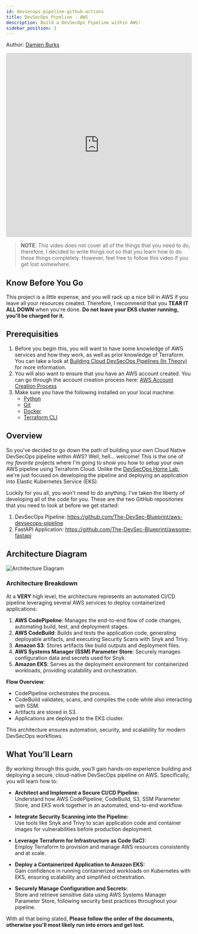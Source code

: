 ```yaml
---
id: devsecops-pipeline-github-actions
title: DevSecOps Pipeline - AWS
description: Build a DevSecOps Pipeline within AWS!
sidebar_position: 3
---
```


Author: [Damien Burks]

<iframe
  width="100%"
  height="500"
  src="https://www.youtube.com/embed/otleFroshZU?si=otleFroshZU"
  frameborder="0"
  allow="accelerometer; autoplay; encrypted-media; gyroscope; picture-in-picture"
  allowfullscreen
></iframe>

> **NOTE**: This video does not cover all of the things that you need to do, therefore, I decided to write things out so that you learn how to do these things completely. However, feel free to follow this video if you get lost somewhere.

## Know Before You Go

This project is a _little_ expense, and you will rack up a nice bill in AWS if you leave all your resources created. Therefore, I recommend that you **TEAR IT ALL DOWN** when you're done. **Do not leave your EKS cluster running, you'll be charged for it.**

## Prerequisities

1. Before you begin this, you will want to have some knowledge of AWS services and how they work, as well as prior knowledge of Terraform. You can take a look at [Building Cloud DevSecOps Pipelines (In Theory)](../../blueprint/implementing-cloud-devsecops.md#other-infrastructure-as-code-iac-languages) for more information.
1. You will also want to ensure that you have an AWS account created. You can go through the account creation process here: [AWS Account Creation Process](https://aws.amazon.com/resources/create-account/)
1. Make sure you have the following installed on your local machine:
   - [Python](https://www.python.org/downloads/)
   - [Git](https://git-scm.com/downloads)
   - [Docker](https://docs.docker.com/engine/install/)
   - [Terraform CLI](https://developer.hashicorp.com/terraform/install)

## Overview

So you've decided to go down the path of building your own Cloud Native DevSecOps pipeline within AWS? Well, hell... welcome! This is the one of my _favorite_ projects where I'm going to show you how to setup your own AWS pipeline using Terraform Cloud. Unlike the [DevSecOps Home Lab](../devsecops-home-lab/index.md), we're just focused on developing the pipeline and deploying an application into Elastic Kubernetes Service (EKS).

Luckily for you all, you won't need to do anything. I've taken the liberty of developing all of the code for you. These are the two GitHub repositories that you need to look at before we get started:

1. DevSecOps Pipeline: https://github.com/The-DevSec-Blueprint/aws-devsecops-pipeline
1. FastAPI Application: https://github.com/The-DevSec-Blueprint/awsome-fastapi

## Architecture Diagram

![Architecture Diagram](/img/projects/devsecops-pipeline-aws/architecture.drawio.svg)

### Architecture Breakdown

At a **VERY** high level, the architecture represents an automated CI/CD pipeline leveraging several AWS services to deploy containerized applications:

1. **AWS CodePipeline**: Manages the end-to-end flow of code changes, automating build, test, and deployment stages.
2. **AWS CodeBuild**: Builds and tests the application code, generating deployable artifacts, and executing Security Scans with Snyk and Trivy.
3. **Amazon S3**: Stores artifacts like build outputs and deployment files.
4. **AWS Systems Manager (SSM) Parameter Store**: Securely manages configuration data and secrets used for Snyk.
5. **Amazon EKS**: Serves as the deployment environment for containerized workloads, providing scalability and orchestration.

**Flow Overview**:

- CodePipeline orchestrates the process.
- CodeBuild validates, scans, and compiles the code while also interacting with SSM.
- Artifacts are stored in S3.
- Applications are deployed to the EKS cluster.

This architecture ensures automation, security, and scalability for modern DevSecOps workflows.

## What You’ll Learn

By working through this guide, you’ll gain hands-on experience building and deploying a secure, cloud-native DevSecOps pipeline on AWS. Specifically, you will learn how to:

- **Architect and Implement a Secure CI/CD Pipeline:**  
  Understand how AWS CodePipeline, CodeBuild, S3, SSM Parameter Store, and EKS work together in an automated, end-to-end workflow.

- **Integrate Security Scanning into the Pipeline:**  
  Use tools like Snyk and Trivy to scan application code and container images for vulnerabilities before production deployment.

- **Leverage Terraform for Infrastructure as Code (IaC):**  
  Employ Terraform to provision and manage AWS resources consistently and at scale.

- **Deploy a Containerized Application to Amazon EKS:**  
  Gain confidence in running containerized workloads on Kubernetes with EKS, ensuring scalability and simplified orchestration.

- **Securely Manage Configuration and Secrets:**  
  Store and retrieve sensitive data using AWS Systems Manager Parameter Store, following security best practices throughout your pipeline.

With all that being stated, **Please follow the order of the documents, otherwise you'll most likely run into errors and get lost.**

[Damien Burks]: https://www.youtube.com/@damienjburks
